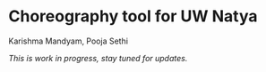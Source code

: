 Choreography tool for UW Natya
==============================
Karishma Mandyam, Pooja Sethi

*This is work in progress, stay tuned for updates.* 